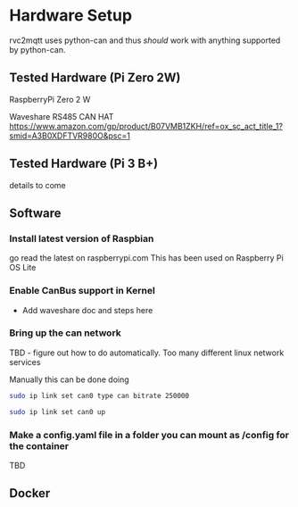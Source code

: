 # Hardware Setup

rvc2mqtt uses python-can and thus *should* work with anything supported by python-can. 

## Tested Hardware (Pi Zero 2W)

RaspberryPi Zero 2 W

Waveshare RS485 CAN HAT
<https://www.amazon.com/gp/product/B07VMB1ZKH/ref=ox_sc_act_title_1?smid=A3B0XDFTVR980O&psc=1>


## Tested Hardware (Pi 3 B+)

details to come

## Software

### Install latest version of Raspbian

go read the latest on raspberrypi.com
This has been used on Raspberry Pi OS Lite 

### Enable CanBus support in Kernel

* Add waveshare doc and steps here

### Bring up the can network

TBD - figure out how to do automatically.  Too many different linux network services

Manually this can be done doing

``` bash
sudo ip link set can0 type can bitrate 250000

sudo ip link set can0 up
```

### Make a config.yaml file in a folder you can mount as /config for the container

TBD


## Docker


